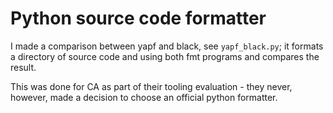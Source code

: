 # Python source code formatter

I made a comparison between yapf and black, see `yapf_black.py`;
it formats a directory of source code and using both fmt programs and
compares the result.

This was done for CA as part of their tooling evaluation - they never,
however, made a decision to choose an official python formatter.
